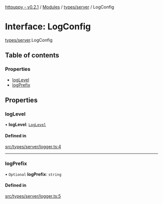 [httpuppy - v0.2.1](../README.md) / [Modules](../modules.md) / [types/server](../modules/types_server.md) / LogConfig

# Interface: LogConfig

[types/server](../modules/types_server.md).LogConfig

## Table of contents

### Properties

- [logLevel](types_server.LogConfig.md#loglevel)
- [logPrefix](types_server.LogConfig.md#logprefix)

## Properties

### logLevel

• **logLevel**: [`LogLevel`](../modules/types_server.md#loglevel)

#### Defined in

[src/types/server/logger.ts:4](https://github.com/abschill/httpuppy/blob/c61c7be/src/types/server/logger.ts#L4)

___

### logPrefix

• `Optional` **logPrefix**: `string`

#### Defined in

[src/types/server/logger.ts:5](https://github.com/abschill/httpuppy/blob/c61c7be/src/types/server/logger.ts#L5)
